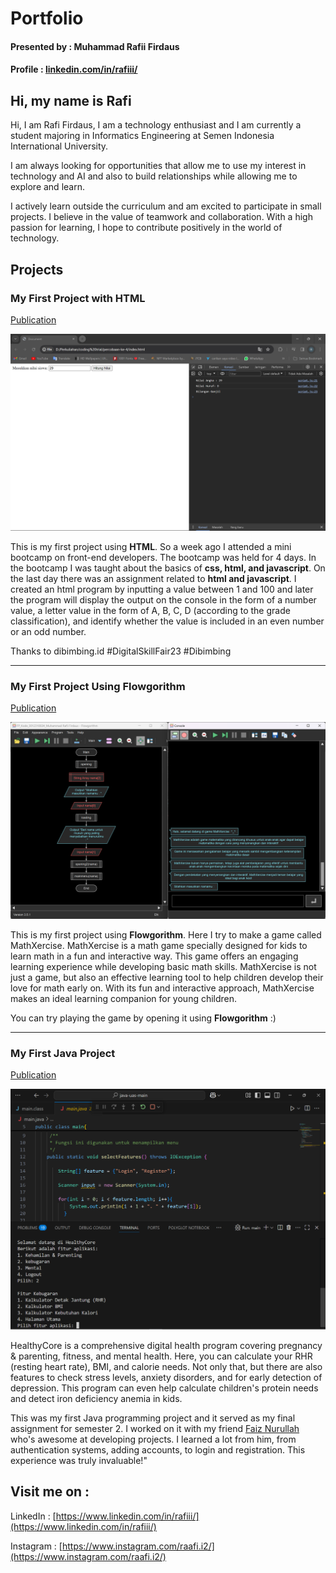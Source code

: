 # Portfolio
#### Presented by : Muhammad Rafii Firdaus
#### Profile : [linkedin.com/in/rafiii/](https://www.linkedin.com/in/rafiii/)

## Hi, my name is Rafi
Hi, I am Rafi Firdaus, I am a technology enthusiast and I am currently a student majoring in Informatics Engineering at Semen Indonesia International University.

I am always looking for opportunities that allow me to use my interest in technology and AI and also to build relationships while allowing me to explore and learn.

I actively learn outside the curriculum and am excited to participate in small projects. I believe in the value of teamwork and collaboration. With a high passion for learning, I hope to contribute positively in the world of technology.

## Projects
### My First Project with HTML
[Publication](https://github.com/RfiiF/My-first-project)

![first project html](assets/img/first_project_html.png)

This is my first project using **HTML**. So a week ago I attended a mini bootcamp on front-end developers. The bootcamp was held for 4 days. In the bootcamp I was taught about the basics of **css, html, and javascript**. On the last day there was an assignment related to **html and javascript**. I created an html program by inputting a value between 1 and 100 and later the program will display the output on the console in the form of a number value, a letter value in the form of A, B, C, D (according to the grade classification), and identify whether the value is included in an even number or an odd number.

Thanks to dibimbing.id
#DigitalSkillFair23 #Dibimbing

-----------------------------------------------------------------------------------------------------------------------------------------------------------

### My First Project Using Flowgorithm
[Publication](https://github.com/RfiiF/Game-MathXercise)

![first project flowgorithm](assets/img/game.png)

This is my first project using **Flowgorithm**. Here I try to make a game called MathXercise.
MathXercise is a math game specially designed for kids to learn math in a fun and interactive way. This game offers an engaging learning experience while developing basic math skills.
MathXercise is not just a game, but also an effective learning tool to help children develop their love for math early on. With its fun and interactive approach, MathXercise makes an ideal learning companion for young children.

You can try playing the game by opening it using **Flowgorithm** :)

--------------------------------------------------------------------------------------------------------------------------------------------------------

### My First Java Project
[Publication](https://github.com/RfiiF/HealthyCore)

![HealthyCore](assets/img/healthyCore.png)

HealthyCore is a comprehensive digital health program covering pregnancy & parenting, fitness, and mental health. Here, you can calculate your RHR (resting heart rate), BMI, and calorie needs. Not only that, but there are also features to check stress levels, anxiety disorders, and for early detection of depression. This program can even help calculate children's protein needs and detect iron deficiency anemia in kids.

This was my first Java programming project and it served as my final assignment for semester 2. I worked on it with my friend [Faiz Nurullah](https://www.linkedin.com/in/faiznurullah/) who's awesome at developing projects. I learned a lot from him, from authentication systems, adding accounts, to login and registration. This experience was truly invaluable!"



## Visit me on :
LinkedIn : [https://www.linkedin.com/in/rafiii/](https://www.linkedin.com/in/rafiii/)

Instagram : [https://www.instagram.com/raafi.i2/](https://www.instagram.com/raafi.i2/)
